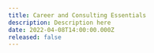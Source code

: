 ```yaml
---
title: Career and Consulting Essentials
description: Description here
date: 2022-04-08T14:00:00.000Z
released: false
---
```

